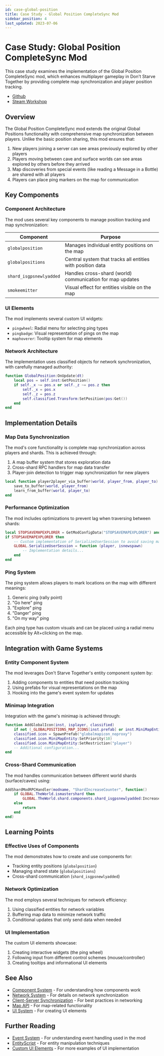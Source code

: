 ```yaml
---
id: case-global-position
title: Case Study - Global Position CompleteSync Mod
sidebar_position: 4
last_updated: 2023-07-06
---
```


# Case Study: Global Position CompleteSync Mod

This case study examines the implementation of the Global Position CompleteSync mod, which enhances multiplayer gameplay in Don't Starve Together by providing complete map synchronization and player position tracking.
- [Github](https://github.com/hellohawaii2/Global-Position-CompleteSync)
- [Steam Workshop](https://steamcommunity.com/sharedfiles/filedetails/?id=3138571948)

## Overview

The Global Position CompleteSync mod extends the original Global Positions functionality with comprehensive map synchronization between players. Unlike the basic position sharing, this mod ensures that:

1. New players joining a server can see areas previously explored by other players
2. Players moving between cave and surface worlds can see areas explored by others before they arrived
3. Map discoveries from special events (like reading a Message in a Bottle) are shared with all players
4. Players can place ping markers on the map for communication

## Key Components

### Component Architecture

The mod uses several key components to manage position tracking and map synchronization:

| Component | Purpose |
|-----------|---------|
| `globalposition` | Manages individual entity positions on the map |
| `globalpositions` | Central system that tracks all entities with position data |
| `shard_isgpsnewlyadded` | Handles cross-shard (world) communication for map updates |
| `smokeemitter` | Visual effect for entities visible on the map |

### UI Elements

The mod implements several custom UI widgets:

- `pingwheel`: Radial menu for selecting ping types
- `pingbadge`: Visual representation of pings on the map
- `maphoverer`: Tooltip system for map elements

### Network Architecture

The implementation uses classified objects for network synchronization, with carefully managed authority:

```lua
function GlobalPosition:OnUpdate(dt)
    local pos = self.inst:GetPosition()
    if self._x ~= pos.x or self._z ~= pos.z then
        self._x = pos.x
        self._z = pos.z
        self.classified.Transform:SetPosition(pos:Get())
    end
end
```

## Implementation Details

### Map Data Synchronization

The mod's core functionality is complete map synchronization across players and shards. This is achieved through:

1. A map buffer system that stores exploration data
2. Cross-shard RPC handlers for map data transfer
3. Player-join detection to trigger map synchronization for new players

```lua
local function player2player_via_buffer(world, player_from, player_to)
    save_to_buffer(world, player_from)
    learn_from_buffer(world, player_to)
end
```

### Performance Optimization

The mod includes optimizations to prevent lag when traversing between shards:

```lua
local STOPSAVEMAPEXPLORER = GetModConfigData("STOPSAVEMAPEXPLORER") and is_dedicated
if STOPSAVEMAPEXPLORER then
    -- Custom implementation of SerializeUserSession to avoid saving map data redundantly
    GLOBAL.SerializeUserSession = function (player, isnewspawn)
        -- Implementation details...
    end
end
```

### Ping System

The ping system allows players to mark locations on the map with different meanings:

1. Generic ping (rally point)
2. "Go here" ping
3. "Explore" ping 
4. "Danger" ping
5. "On my way" ping

Each ping type has custom visuals and can be placed using a radial menu accessible by Alt+clicking on the map.

## Integration with Game Systems

### Entity Component System

The mod leverages Don't Starve Together's entity component system by:

1. Adding components to entities that need position tracking
2. Using prefabs for visual representations on the map
3. Hooking into the game's event system for updates

### Minimap Integration

Integration with the game's minimap is achieved through:

```lua
function AddGlobalIcon(inst, isplayer, classified)
    if not (_GLOBALPOSITIONS_MAP_ICONS[inst.prefab] or inst.MiniMapEntity) then return end
    classified.icon = SpawnPrefab("globalmapicon_noproxy")
    classified.icon.MiniMapEntity:SetPriority(10)
    classified.icon.MiniMapEntity:SetRestriction("player")
    -- Additional configuration...
end
```

### Cross-Shard Communication

The mod handles communication between different world shards (surface/caves) using:

```lua
AddShardModRPCHandler(modname, "ShardIncreaseCounter", function()
    if GLOBAL.TheWorld.ismastershard then
        GLOBAL.TheWorld.shard.components.shard_isgpsnewlyadded:IncreaseCounter()
    else
        return
    end
end)
```

## Learning Points

### Effective Uses of Components

The mod demonstrates how to create and use components for:

- Tracking entity positions (`globalposition`)
- Managing shared state (`globalpositions`)
- Cross-shard communication (`shard_isgpsnewlyadded`)

### Network Optimization

The mod employs several techniques for network efficiency:

1. Using classified entities for network variables
2. Buffering map data to minimize network traffic
3. Conditional updates that only send data when needed

### UI Implementation

The custom UI elements showcase:

1. Creating interactive widgets (the ping wheel)
2. Following input from different control schemes (mouse/controller)
3. Creating tooltips and informational UI elements

## See Also

- [Component System](../core/component-system.md) - For understanding how components work
- [Network System](../core/network-system.md) - For details on network synchronization
- [Client-Server Synchronization](../core/client-server-synchronization.md) - For best practices in networking
- [Map API](../world/map.md) - For map-related functionality
- [UI System](../core/ui-system.md) - For creating UI elements

## Further Reading

- [Event System](../core/event-system.md) - For understanding event handling used in the mod
- [EntityScript](../entity-framework/entityscript.md) - For entity manipulation techniques
- [Custom UI Elements](../examples/custom-ui-elements.md) - For more examples of UI implementation
